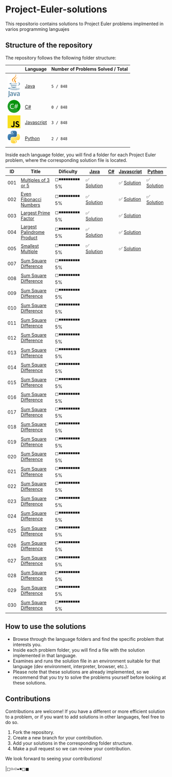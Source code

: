 # Project-Euler-solutions

This repositorio contains solutions to Project Euler problems implmented in varios programming languajes

## Structure of the repository

The repository follows the following folder structure:

|                                                | Language                    | Number of Problems Solved / Total|
|------------------------------------------------|-----------------------------|--------------------------------- |
| <img src="./images/Java.png" width="40">       | [Java](./java/)             | `5 / 848`                        |
| <img src="./images/C_Sharp.png" width="40">    | [C#](./C%23/)               | `0 / 848`                        |
| <img src="./images/JavaScript.png" width="40"> | [Javascript](./Javascript/) | `3 / 848`                        |
| <img src="./images/Python.png" width="40">     | [Python](./python/)         | `2 / 848`                        |

Inside each language folder, you will find a folder for each Project Euler problem, where the corresponding solution file is located.

| ID  | Title  | Dificulty | [Java](./java/)    | [C#](./C%23/) | [Javascript](./Javascript/) | [Python](./python/) |
|-----|--------|-----------|--------------------|---------------|-----------------------------|---------------------|
| 001 | [Multiples of 3 or 5](./doc/Problem001/README.md) | ◻◾◾◾◾◾◾◾◾◾ 5% | :white_check_mark: [Solution](./java/euler/src/main/java/io/angelsanchezt/euler/Problem001.java) |<!-- C# -->|✅ [Solution](./Javascript/problems/problem001.js)|✅ [Solution](./python/problem001.py)|
| 002 | [Even Fibonacci Numbers](./doc/Problem002/README.md) | ◻◾◾◾◾◾◾◾◾◾ 5% | :white_check_mark: [Solution](./java/euler/src/main/java/io/angelsanchezt/euler/Problem002.java) |<!-- C# -->|✅ [Solution](./Javascript/problems/problem002.js)|✅ [Solution](./python/problem002.py)|
| 003 | [Largest Prime Factor](./doc/Problem003/README.md) | ◻◾◾◾◾◾◾◾◾◾ 5% | :white_check_mark: [Solution](./java/euler/src/main/java/io/angelsanchezt/euler/Problem003.java) |<!-- C# -->|✅ [Solution](./Javascript/problems/problem003.js)|<!-- Python -->|
| 004 | [Largest Palindrome Product](./doc/Problem004/README.md) | ◻◾◾◾◾◾◾◾◾◾ 5% | :white_check_mark: [Solution](./java/euler/src/main/java/io/angelsanchezt/euler/Problem004.java) |<!-- C# -->|✅ [Solution](./Javascript/problems/problem004.js)|<!-- Python -->|
| 005 | [Smallest Multiple](./doc/Problem005/README.md) | ◻◾◾◾◾◾◾◾◾◾ 5% | :white_check_mark: [Solution](./java/euler/src/main/java/io/angelsanchezt/euler/Problem005.java) |<!-- C# -->|✅ [Solution](./Javascript/problems/problem005.js)|<!-- Python -->|
| 007 | [Sum Square Difference](./doc/Problem007/README.md) | ◻◾◾◾◾◾◾◾◾◾ 5% |<!-- JAVA -->|<!-- C# -->|<!-- JS -->|<!-- Python -->|
| 008 | [Sum Square Difference](./doc/Problem008/README.md) | ◻◾◾◾◾◾◾◾◾◾ 5% |<!-- JAVA -->|<!-- C# -->|<!-- JS -->|<!-- Python -->|
| 009 | [Sum Square Difference](./doc/Problem009/README.md) | ◻◾◾◾◾◾◾◾◾◾ 5% |<!-- JAVA -->|<!-- C# -->|<!-- JS -->|<!-- Python -->|
| 010 | [Sum Square Difference](./doc/Problem010/README.md) | ◻◾◾◾◾◾◾◾◾◾ 5% |<!-- JAVA -->|<!-- C# -->|<!-- JS -->|<!-- Python -->|
| 011 | [Sum Square Difference](./doc/Problem011/README.md) | ◻◾◾◾◾◾◾◾◾◾ 5% |<!-- JAVA -->|<!-- C# -->|<!-- JS -->|<!-- Python -->|
| 012 | [Sum Square Difference](./doc/Problem012/README.md) | ◻◾◾◾◾◾◾◾◾◾ 5% |<!-- JAVA -->|<!-- C# -->|<!-- JS -->|<!-- Python -->|
| 013 | [Sum Square Difference](./doc/Problem013/README.md) | ◻◾◾◾◾◾◾◾◾◾ 5% |<!-- JAVA -->|<!-- C# -->|<!-- JS -->|<!-- Python -->|
| 014 | [Sum Square Difference](./doc/Problem014/README.md) | ◻◾◾◾◾◾◾◾◾◾ 5% |<!-- JAVA -->|<!-- C# -->|<!-- JS -->|<!-- Python -->|
| 015 | [Sum Square Difference](./doc/Problem015/README.md) | ◻◾◾◾◾◾◾◾◾◾ 5% |<!-- JAVA -->|<!-- C# -->|<!-- JS -->|<!-- Python -->|
| 016 | [Sum Square Difference](./doc/Problem016/README.md) | ◻◾◾◾◾◾◾◾◾◾ 5% |<!-- JAVA -->|<!-- C# -->|<!-- JS -->|<!-- Python -->|
| 017 | [Sum Square Difference](./doc/Problem017/README.md) | ◻◾◾◾◾◾◾◾◾◾ 5% |<!-- JAVA -->|<!-- C# -->|<!-- JS -->|<!-- Python -->|
| 018 | [Sum Square Difference](./doc/Problem018/README.md) | ◻◾◾◾◾◾◾◾◾◾ 5% |<!-- JAVA -->|<!-- C# -->|<!-- JS -->|<!-- Python -->|
| 019 | [Sum Square Difference](./doc/Problem019/README.md) | ◻◾◾◾◾◾◾◾◾◾ 5% |<!-- JAVA -->|<!-- C# -->|<!-- JS -->|<!-- Python -->|
| 020 | [Sum Square Difference](./doc/Problem020/README.md) | ◻◾◾◾◾◾◾◾◾◾ 5% |<!-- JAVA -->|<!-- C# -->|<!-- JS -->|<!-- Python -->|
| 021 | [Sum Square Difference](./doc/Problem021/README.md) | ◻◾◾◾◾◾◾◾◾◾ 5% |<!-- JAVA -->|<!-- C# -->|<!-- JS -->|<!-- Python -->|
| 022 | [Sum Square Difference](./doc/Problem022/README.md) | ◻◾◾◾◾◾◾◾◾◾ 5% |<!-- JAVA -->|<!-- C# -->|<!-- JS -->|<!-- Python -->|
| 023 | [Sum Square Difference](./doc/Problem023/README.md) | ◻◾◾◾◾◾◾◾◾◾ 5% |<!-- JAVA -->|<!-- C# -->|<!-- JS -->|<!-- Python -->|
| 024 | [Sum Square Difference](./doc/Problem024/README.md) | ◻◾◾◾◾◾◾◾◾◾ 5% |<!-- JAVA -->|<!-- C# -->|<!-- JS -->|<!-- Python -->|
| 025 | [Sum Square Difference](./doc/Problem025/README.md) | ◻◾◾◾◾◾◾◾◾◾ 5% |<!-- JAVA -->|<!-- C# -->|<!-- JS -->|<!-- Python -->|
| 026 | [Sum Square Difference](./doc/Problem026/README.md) | ◻◾◾◾◾◾◾◾◾◾ 5% |<!-- JAVA -->|<!-- C# -->|<!-- JS -->|<!-- Python -->|
| 027 | [Sum Square Difference](./doc/Problem027/README.md) | ◻◾◾◾◾◾◾◾◾◾ 5% |<!-- JAVA -->|<!-- C# -->|<!-- JS -->|<!-- Python -->|
| 028 | [Sum Square Difference](./doc/Problem028/README.md) | ◻◾◾◾◾◾◾◾◾◾ 5% |<!-- JAVA -->|<!-- C# -->|<!-- JS -->|<!-- Python -->|
| 029 | [Sum Square Difference](./doc/Problem029/README.md) | ◻◾◾◾◾◾◾◾◾◾ 5% |<!-- JAVA -->|<!-- C# -->|<!-- JS -->|<!-- Python -->|
| 030 | [Sum Square Difference](./doc/Problem030/README.md) | ◻◾◾◾◾◾◾◾◾◾ 5% |<!-- JAVA -->|<!-- C# -->|<!-- JS -->|<!-- Python -->|



## How to use the solutions

- Browse through the language folders and find the specific problem that interests you.
- Inside each problem folder, you will find a file with the solution implemented in that language.
- Examines and runs the solution file in an environment suitable for that language (dev environment, interpreter, browser, etc.).
- Please note that these solutions are already implemented, so we recommend that you try to solve the problems yourself before looking at these solutions.

## Contributions

Contributions are welcome! If you have a different or more efficient solution to a problem, or if you want to add solutions in other languages, feel free to do so.

1. Fork the repository.
2. Create a new branch for your contribution.
3. Add your solutions in the corresponding folder structure.
4. Make a pull request so we can review your contribution.

We look forward to seeing your contributions!


|◻◽▫◽▪◾◻◼